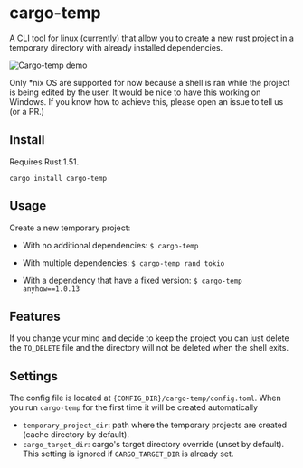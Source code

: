 # cargo-temp

A CLI tool for linux (currently) that allow you to create a new rust project in a temporary directory with
already installed dependencies.

![Cargo-temp demo](t-rec.gif)

Only \*nix OS are supported for now because a shell is ran while the project is being edited by the user.
It would be nice to have this working on Windows.
If you know how to achieve this, please open an issue to tell us (or a PR.)

## Install

Requires Rust 1.51.

`cargo install cargo-temp`

## Usage

Create a new temporary project:

* With no additional dependencies:
    `$ cargo-temp`

* With multiple dependencies:
    `$ cargo-temp rand tokio`

* With a dependency that have a fixed version:
    `$ cargo-temp anyhow==1.0.13`

## Features

If you change your mind and decide to keep the project you can just delete the `TO_DELETE` file and the directory
will not be deleted when the shell exits.

## Settings

The config file is located at `{CONFIG_DIR}/cargo-temp/config.toml`.
When you run `cargo-temp` for the first time it will be created automatically

* `temporary_project_dir`: path where the temporary projects are created (cache directory by default).
* `cargo_target_dir`: cargo's target directory override (unset by default).
   This setting is ignored if `CARGO_TARGET_DIR` is already set.
